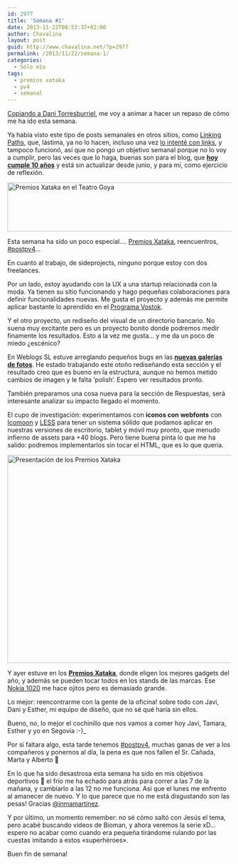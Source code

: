 ```yaml
---
id: 2977
title: 'Semana #1'
date: 2013-11-22T08:53:37+02:00
author: Chavalina
layout: post
guid: http://www.chavalina.net/?p=2977
permalink: /2013/11/22/semana-1/
categories:
  - Sólo mío
tags:
  - premios xataka
  - pv4
  - semanal
---
```

[Copiando a Dani Torresburriel](http://www.torresburriel.com/weblog/2013/11/20/intentando-hacer-la-retro-semanal/), me voy a animar a hacer un repaso de cómo me ha ido esta semana.

Ya había visto este tipo de posts semanales en otros sitios, como [Linking Paths](http://weblog.linkingpaths.com/), que, lástima, ya no lo hacen, incluso una vez [lo intenté con links](http://www.chavalina.net/?s=semana+kindle), y tampoco funcionó, así que no pongo un objetivo semanal porque no lo voy a cumplir, pero las veces que lo haga, buenas son para el blog, que [**hoy cumple 10 años**](http://www.chavalina.net/2003/11/22/post-1/) y está sin actualizar desde junio, y para mí, como ejercicio de reflexión.

<img class="aligncenter size-large wp-image-2978" alt="Premios Xataka en el Teatro Goya" src="http://www.chavalina.net/imagenes/2013/11/NWP_131121_0000-650x115.jpg" width="625" height="110" srcset="http://www.chavalina.net/imagenes/2013/11/NWP_131121_0000-650x115.jpg 650w, http://www.chavalina.net/imagenes/2013/11/NWP_131121_0000-300x53.jpg 300w, http://www.chavalina.net/imagenes/2013/11/NWP_131121_0000-624x110.jpg 624w" sizes="(max-width: 625px) 100vw, 625px" /> 

Esta semana ha sido un poco especial&#8230;. [Premios Xataka](http://www.xataka.com/tag/premios-xataka-2013), reencuentros, [#postpv4](https://twitter.com/search?q=%23postpv4)&#8230;

En cuanto al trabajo, de sideprojects, ninguno porque estoy con dos freelances.

Por un lado, estoy ayudando con la UX a una startup relacionada con la moda. Ya tienen su sitio funcionando y hago pequeñas colaboraciones para definir funcionalidades nuevas. Me gusta el proyecto y además me permite aplicar bastante lo aprendido en el [Programa Vostok](http://www.vostokstudio.com/formacion/).

Y el otro proyecto, un rediseño del visual de un directorio bancario. No suena muy excitante pero es un proyecto bonito donde podremos medir finamente los resultados. Esto a la vez me gusta&#8230; y me da un poco de miedo ¿escénico?

En Weblogs SL estuve arreglando pequeños bugs en las **[nuevas galerías de fotos](http://www.motorpasionfuturo.com/galeria/presentacion-lexus-rc-coupe-en-el-salon-de-tokio)**. He estado trabajando este otoño rediseñando esta sección y el resultado creo que es bueno en la estructura, aunque no hemos metido cambios de imagen y le falta &#8216;polish&#8217;. Espero ver resultados pronto.

También preparamos una cosa nueva para la sección de Respuestas, será interesante analizar su impacto llegado el momento.

El cupo de investigación: experimentamos con **iconos con webfonts** con [Icomoon](http://icomoon.io/) y [LESS](http://lesscss.org/) para tener un sistema sólido que podamos aplicar en nuestras versiones de escritorio, tablet y móvil muy pronto, que menudo infierno de assets para +40 blogs. Pero tiene buena pinta lo que me ha salido: podremos implementarlos sin tocar el HTML, que es lo que quería.

<img class="aligncenter size-large wp-image-2980" alt="Presentación de los Premios Xataka" src="http://www.chavalina.net/imagenes/2013/11/WP_002602-650x487.jpg" width="625" height="468" srcset="http://www.chavalina.net/imagenes/2013/11/WP_002602-650x487.jpg 650w, http://www.chavalina.net/imagenes/2013/11/WP_002602-300x224.jpg 300w, http://www.chavalina.net/imagenes/2013/11/WP_002602-624x467.jpg 624w" sizes="(max-width: 625px) 100vw, 625px" /> 

Y ayer estuve en los **[Premios Xataka](http://www.xataka.com/tag/premios-xataka-2013)**, donde eligen los mejores gadgets del año, y además se pueden tocar todos en los stands de las marcas. Ese [Nokia 1020](http://www.xataka.com/analisis/nokia-lumia-1020-analisis) me hace ojitos pero es demasiado grande.

Lo mejor: reencontrarme con la gente de la oficina! sobre todo con Javi, Dani y Esther, mi equipo de diseño, que no sé qué haría sin ellos.

Bueno, no, lo mejor el cochinillo que nos vamos a comer hoy Javi, Tamara, Esther y yo en Segovia :-)_

Por si faltara algo, esta tarde tenemos [#postpv4](https://twitter.com/search?src=typd&q=%23postpv4), muchas ganas de ver a los compañeros y ponernos al día, la pena es que nos fallen el Sr. Cañada, Marta y Alberto 🙁

En lo que ha sido desastrosa esta semana ha sido en mis objetivos deportivos 🙁 el frío me ha echado para atrás para correr a las 7 de la mañana, y cambiarlo a las 12 no me funciona. Así que el lunes me enfrento al amanecer de nuevo. Y lo que parece que no me está disgustando son las pesas! Gracias [@inmamartinez](https://twitter.com/inMacCom).

Y por último, un momento remember: no sé cómo saltó con Jesús el tema, pero acabé buscando vídeos de Bioman, y ahora veremos la serie xD&#8230; espero no acabar como cuando era pequeña tirándome rulando por las cuestas imitando a estos «superhéroes».

Buen fin de semana!